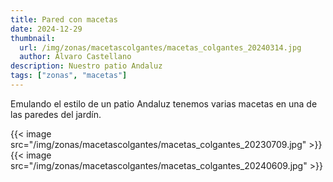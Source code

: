 ```yaml
---
title: Pared con macetas
date: 2024-12-29
thumbnail:
  url: /img/zonas/macetascolgantes/macetas_colgantes_20240314.jpg
  author: Álvaro Castellano
description: Nuestro patio Andaluz
tags: ["zonas", "macetas"]
---
```


Emulando el estilo de un patio Andaluz tenemos varias macetas en una de las paredes del jardín.

{{< image src="/img/zonas/macetascolgantes/macetas_colgantes_20230709.jpg" >}}
{{< image src="/img/zonas/macetascolgantes/macetas_colgantes_20240609.jpg" >}}
